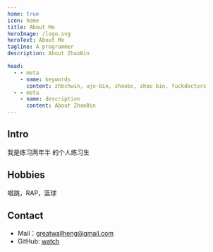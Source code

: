 ```yaml
---
home: true
icon: home
title: About Me
heroImage: /logo.svg
heroText: About Me
tagline: A programmer
description: About ZhaoBin

head:
  - - meta
    - name: keywords
      content: zhbchwin, ujn-bin, zhaobc, zhao bin, fuckdoctors
  - - meta
    - name: description
      content: About ZhaoBin
---
```


## Intro

我是练习两年半 的个人练习生

## Hobbies

唱跳，RAP，篮球

## Contact

- Mail：[greatwallheng@gmail.com](mailto:greatwallheng@gmail.com)
- GitHub: [watch](https://github.com/FuckDoctors)
